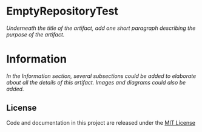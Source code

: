 # EmptyRepositoryTest
*Underneath the title of the artifact, add one short paragraph describing the purpose of the artifact.*

# Information
*In the Information section, several subsections could be added to elaborate about all the details of this artifact. Images and diagrams could also be added.*

## License
Code and documentation in this project are released under the [MIT License](https://choosealicense.com/licenses/mit/)
